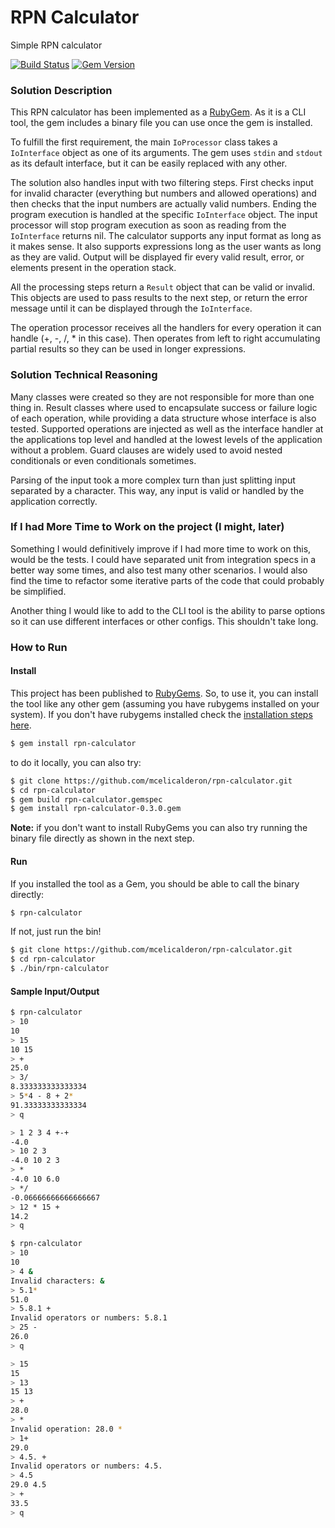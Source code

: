 # RPN Calculator

Simple RPN calculator

[![Build Status](https://travis-ci.org/mcelicalderon/rpn-calculator.svg?branch=master)](https://travis-ci.org/mcelicalderon/rpn-calculator)
[![Gem Version](https://badge.fury.io/rb/rpn-calculator.svg)](https://badge.fury.io/rb/rpn-calculator)

### Solution Description

This RPN calculator has been implemented as a [RubyGem](https://rubygems.org/).
As it is a CLI tool, the gem includes a binary file you can use once the gem is
installed.

To fulfill the first requirement, the main `IoProcessor` class takes a `IoInterface`
object as one of its arguments. The gem uses `stdin` and `stdout` as its default
interface, but it can be easily replaced with any other.

The solution also handles input with two filtering steps. First checks input
for invalid character (everything but numbers and allowed operations) and then
checks that the input numbers are actually valid numbers. Ending the program
execution is handled at the specific `IoInterface` object. The input processor
will stop program execution as soon as reading from the `IoInterface` returns nil.
The calculator supports any input format as long as it makes sense. It also supports
expressions long as the user wants as long as they are valid.
Output will be displayed fir every valid result, error, or elements present in the
operation stack.

All the processing steps return a `Result` object that can be valid or invalid.
This objects are used to pass results to the next step, or return the error message
until it can be displayed through the `IoInterface`.

The operation processor receives all the handlers for every operation it can handle
(+, -, /, \* in this case). Then operates from left to right accumulating partial results
so they can be used in longer expressions.

### Solution Technical Reasoning
Many classes were created so they are not responsible for more than one thing in.
Result classes where used to encapsulate success or failure logic of each operation,
while providing a data structure whose interface is also tested.
Supported operations are injected as well as the interface handler at the applications
top level and handled at the lowest levels of the application without a problem.
Guard clauses are widely used to avoid nested conditionals or even conditionals sometimes.

Parsing of the input took a more complex turn than just splitting input separated
by a character. This way, any input is valid or handled by the application correctly.

### If I had More Time to Work on the project (I might, later)

Something I would definitively improve if I had more time to work on this, would be
the tests. I could have separated unit from integration specs in a better way some times,
and also test many other scenarios. I would also find the time to refactor some
iterative parts of the code that could probably be simplified.

Another thing I would like to add to the CLI tool is the ability to parse options
so it can use different interfaces or other configs. This shouldn't take long.

### How to Run
#### Install
This project has been published to [RubyGems](https://rubygems.org/). So, to use it,
you can install the tool like any other gem (assuming you have rubygems installed on your system). If you don't have rubygems installed check the
[installation steps here](https://rubygems.org/pages/download).

```bash
$ gem install rpn-calculator
```

to do it locally, you can also try:

```bash
$ git clone https://github.com/mcelicalderon/rpn-calculator.git
$ cd rpn-calculator
$ gem build rpn-calculator.gemspec
$ gem install rpn-calculator-0.3.0.gem
```

**Note:** if you don't want to install RubyGems you can also try running the binary file
directly as shown in the next step.
#### Run

If you installed the tool as a Gem, you should be able to call the binary directly:

```bash
$ rpn-calculator
```

If not, just run the bin!

```bash
$ git clone https://github.com/mcelicalderon/rpn-calculator.git
$ cd rpn-calculator
$ ./bin/rpn-calculator
```

#### Sample Input/Output

```bash
$ rpn-calculator
> 10
10
> 15
10 15
> +
25.0
> 3/
8.333333333333334
> 5*4 - 8 + 2*
91.33333333333334
> q
```

```bash
> 1 2 3 4 +-+
-4.0
> 10 2 3
-4.0 10 2 3
> *
-4.0 10 6.0
> */
-0.06666666666666667
> 12 * 15 +
14.2
> q
```

```bash
$ rpn-calculator
> 10
10
> 4 &
Invalid characters: &
> 5.1*
51.0
> 5.8.1 +
Invalid operators or numbers: 5.8.1
> 25 -
26.0
> q
```

```bash
> 15
15
> 13
15 13
> +
28.0
> *
Invalid operation: 28.0 *
> 1+
29.0
> 4.5. +
Invalid operators or numbers: 4.5.
> 4.5  
29.0 4.5
> +
33.5
> q
```
